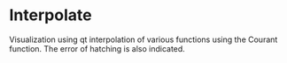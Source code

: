 # Interpolate
Visualization using qt interpolation of various functions using the Courant function. The error of hatching is also indicated.
